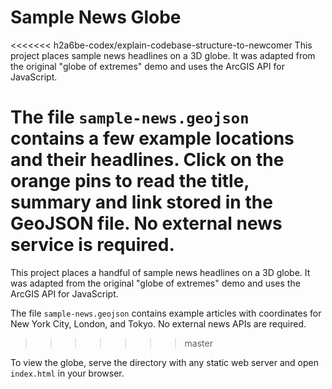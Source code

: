 # Sample News Globe

<<<<<<< h2a6be-codex/explain-codebase-structure-to-newcomer
This project places sample news headlines on a 3D globe. It was adapted from the original "globe of extremes" demo and uses the ArcGIS API for JavaScript.

The file `sample-news.geojson` contains a few example locations and their headlines. Click on the orange pins to read the title, summary and link stored in the GeoJSON file. No external news service is required.
=======
This project places a handful of sample news headlines on a 3D globe. It was adapted from the original "globe of extremes" demo and uses the ArcGIS API for JavaScript.

The file `sample-news.geojson` contains example articles with coordinates for New York City, London, and Tokyo. No external news APIs are required.
>>>>>>> master

To view the globe, serve the directory with any static web server and open `index.html` in your browser.
